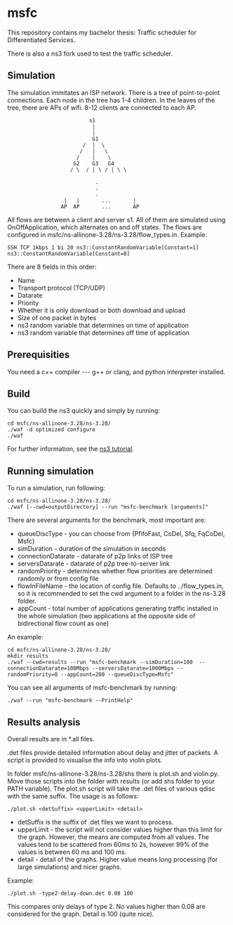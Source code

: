 # msfc
This repository contains my bachelor thesis: Traffic scheduler for Differentiated Services.

There is also a ns3 fork used to test the traffic scheduler.

## Simulation
The simulation immitates an ISP network. There is a tree of point-to-point connections. Each node in the tree has 1-4 children. In the leaves of the tree, there are APs of wifi. 8-12 clients are connected to each AP.
```
                          s1
                           |
                           |
                           G1
                        /  |  \
                       /   |   \
                      /    |    \
                     G2    G3   G4
                    / \  / | \ / | \ \ 
                    
                            .
                            .
                            .
                  |   |       ...       |
                 AP  AP       ...       AP 
```

All flows are between a client and server s1. All of them are simulated using OnOffApplication, which alternates on and off states. The flows are configured in msfc/ns-allinone-3.28/ns-3.28/flow_types.in. Example:
```
SSH TCP 1kbps 1 bi 20 ns3::ConstantRandomVariable[Constant=1] ns3::ConstantRandomVariable[Constant=0]
```
There are 8 fields in this order:
+ Name
+ Transport protocol (TCP/UDP)
+ Datarate
+ Priority
+ Whether it is only download or both download and upload
+ Size of one packet in bytes
+ ns3 random variable that determines on time of application
+ ns3 random variable that determines off time of application

## Prerequisities

You need a c++ compiler --- g++ or clang, and python interpreter installed.

## Build

You can build the ns3 quickly and simply by running:
```
cd msfc/ns-allinone-3.28/ns-3.28/
./waf -d optimized configure
./waf
```

For further information, see the [ns3 tutorial](https://www.nsnam.org/docs/tutorial/html/getting-started.html#building-ns3).

## Running simulation

To run a simulation, run following:
```
cd msfc/ns-allinone-3.28/ns-3.28/
./waf [--cwd=outputDirectory] --run "msfc-benchmark [arguments]"
```

There are several arguments for the benchmark, most important are:

- queueDiscType - you can choose from {PfifoFast, CoDel, Sfq, FqCoDel, Msfc}
- simDuration - duration of the simulation in seconds
- connectionDatarate - datarate of p2p links of ISP tree
- serversDatarate - datarate of p2p tree-to-server link
- randomPriority - determines whether flow priorities are determined randomly or from config file
- flowInFileName - the location of config file. Defaults to ../flow_types.in, so it is recommended to set the cwd argument to a folder in the ns-3.28 folder.
- appCount - total number of applications generating traffic installed in the whole simulation (two applications at the opposite side of bidirectional flow count as one)

An example:
```
cd msfc/ns-allinone-3.28/ns-3.28/
mkdir results
./waf --cwd=results --run "msfc-benchmark --simDuration=100  --connectionDatarate=100Mbps --serversDatarate=1000Mbps --randomPriority=0 --appCount=280 --queueDiscType=Msfc"
```

You can see all arguments of msfc-benchmark by running:
```
./waf --run "msfc-benchmark --PrintHelp"
```

## Results analysis

Overall results are in \*.all files.

.det files provide detailed information about delay and jitter of packets. A script is provided to visualise the info into violin plots. 

In folder msfc/ns-allinone-3.28/ns-3.28/shs there is plot.sh and violin.py. Move those scripts into the folder with results (or add shs folder to your PATH variable). The plot.sh script will take the .det files of various qdisc with the same suffix. The usage is as follows:

```
./plot.sh <detSuffix> <upperLimit> <detail>
```

- detSuffix is the suffix of .det files we want to process.
- upperLimit - the script will not consider values higher than this limit for the graph. However, the means are computed from all values. The values tend to be scattered from 60ms to 2s, however 99% of the values is between 60 ms and 100 ms.
- detail - detail of the graphs. Higher value means long processing (for large simulations) and nicer graphs.

Example:
```
./plot.sh -type2-delay-down.det 0.08 100
```
This compares only delays of type 2. No values higher than 0.08 are considered for the graph. Detail is 100 (quite nice).
